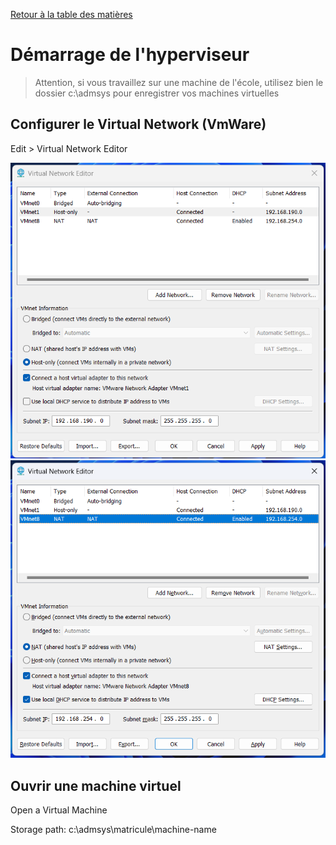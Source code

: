 [Retour à la table des matières](../README.md)

# Démarrage de l'hyperviseur

> Attention, si vous travaillez sur une machine de l'école, utilisez bien le dossier c:\admsys pour enregistrer vos machines virtuelles

## Configurer le Virtual Network (VmWare)

Edit > Virtual Network Editor

![VMnet1](images/vmware1.png)
![VMnet8](images/vmware2.png)

## Ouvrir une machine virtuel

Open a Virtual Machine

Storage path: c:\admsys\matricule\machine-name